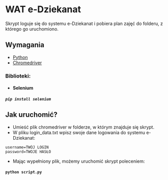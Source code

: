 # WAT e-Dziekanat
Skrypt loguje się do systemu e-Dziekanat i pobiera plan zajęć do folderu, z którego go uruchomiono.
## Wymagania
* [Python](https://www.python.org/downloads/)  
* [Chromedriver](https://sites.google.com/a/chromium.org/chromedriver/downloads)  
### Biblioteki:
- #### Selenium  
##### ``` pip install selenium ```

## Jak uruchomić?
- Umieść plik chromedriver w folderze, w którym znajduje się skrypt.
- W pliku login_data.txt wpisz swoje dane logowania do systemu e-Dziekanat:
```
username=TWÓJ LOGIN
password=TWOJE HASŁO
```

- Mając wypełniony plik, możemy uruchomić skrypt poleceniem:  
#### ``` python script.py ```
